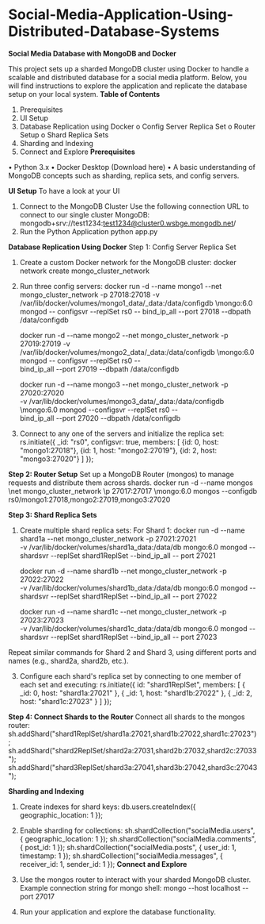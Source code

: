# Social-Media-Application-Using-Distributed-Database-Systems

**Social Media Database with MongoDB and Docker**

This project sets up a sharded MongoDB cluster using Docker to handle a scalable and distributed database for a social media platform. Below, you will find instructions to explore the application and replicate the database setup on your local system.
**Table of Contents**
1.	Prerequisites
2.	UI Setup
3.	Database Replication using Docker
     o	Config Server Replica Set
     o	Router Setup
     o	Shard Replica Sets
4.	Sharding and Indexing
5.	Connect and Explore
**Prerequisites**

•	Python 3.x
•	Docker Desktop (Download here)
•	A basic understanding of MongoDB concepts such as sharding, replica sets, and config servers.

**UI Setup**
To have a look at your UI 
1.	Connect to the MongoDB Cluster
Use the following connection URL to connect to our single cluster MongoDB:
    mongodb+srv://test1234:test1234@cluster0.wsbge.mongodb.net/
2.	Run the Python Application
    python app.py

**Database Replication Using Docker**
Step 1: Config Server Replica Set
1.	Create a custom Docker network for the MongoDB cluster:
         docker network create mongo_cluster_network
2.	Run three config servers:
       docker run -d --name mongo1 --net mongo_cluster_network -p 27018:27018 \-v     
       /var/lib/docker/volumes/mongo1_data/_data:/data/configdb \mongo:6.0 mongod --          configsvr --replSet rs0 -- 
       bind_ip_all --port 27018 --dbpath /data/configdb
  	
       docker run -d --name mongo2 --net mongo_cluster_network -p 27019:27019 \-v /var/lib/docker/volumes/mongo2_data/_data:/data/configdb \mongo:6.0 mongod --    configsvr --replSet rs0 --    
        bind_ip_all --port 27019 --dbpath /data/configdb

       docker run -d --name mongo3 --net mongo_cluster_network -p 27020:27020 \
       -v /var/lib/docker/volumes/mongo3_data/_data:/data/configdb \mongo:6.0 mongod --configsvr --replSet rs0 --      
       bind_ip_all --port 27020 --dbpath /data/configdb

4.	Connect to any one of the servers and initialize the replica set:
            rs.initiate({
                      _id: "rs0",
                      configsvr: true,
                       members: [
{id: 0, host: "mongo1:27018"},
{id: 1, host: "mongo2:27019"},
{id: 2, host: "mongo3:27020"}
]
                });

**Step 2: Router Setup**
Set up a MongoDB Router (mongos) to manage requests and distribute them across shards.
          docker run -d --name mongos \net mongo_cluster_network \p 27017:27017 \mongo:6.0 mongos --configdb             
          rs0/mongo1:27018,mongo2:27019,mongo3:27020

**Step 3: Shard Replica Sets**
1.	Create multiple shard replica sets:
For Shard 1:
    docker run -d --name shard1a --net mongo_cluster_network -p 27021:27021 \
    -v /var/lib/docker/volumes/shard1a_data:/data/db mongo:6.0 mongod --shardsvr --replSet shard1ReplSet --bind_ip_all --       port 27021

    docker run -d --name shard1b --net mongo_cluster_network -p 27022:27022 \
    -v /var/lib/docker/volumes/shard1b_data:/data/db mongo:6.0 mongod --shardsvr --replSet shard1ReplSet --bind_ip_all --       port 27022

    docker run -d --name shard1c --net mongo_cluster_network -p 27023:27023 \
    -v /var/lib/docker/volumes/shard1c_data:/data/db mongo:6.0 mongod --shardsvr --replSet shard1ReplSet --bind_ip_all --       port 27023
  	
Repeat similar commands for Shard 2 and Shard 3, using different ports and names (e.g., shard2a, shard2b, etc.).

3.	Configure each shard's replica set by connecting to one member of each set and executing:
      rs.initiate({
   			      id: "shard1ReplSet",
   			       members: [
{ _id: 0, host: "shard1a:27021" },
{ _id: 1, host: "shard1b:27022" },
{ _id: 2, host: "shard1c:27023" }
]
 });

**Step 4: Connect Shards to the Router**
Connect all shards to the mongos router:
    sh.addShard("shard1ReplSet/shard1a:27021,shard1b:27022,shard1c:27023");
    sh.addShard("shard2ReplSet/shard2a:27031,shard2b:27032,shard2c:27033");
    sh.addShard("shard3ReplSet/shard3a:27041,shard3b:27042,shard3c:27043");


**Sharding and Indexing**
1.	Create indexes for shard keys:
   db.users.createIndex({ geographic_location: 1 });
2.	Enable sharding for collections:
   sh.shardCollection("socialMedia.users", { geographic_location: 1 });
   sh.shardCollection("socialMedia.comments", { post_id: 1 });
   sh.shardCollection("socialMedia.posts", { user_id: 1, timestamp: 1 });
   sh.shardCollection("socialMedia.messages", { receiver_id: 1, sender_id: 1 });
**Connect and Explore**
1.	Use the mongos router to interact with your sharded MongoDB cluster. Example connection string for mongo shell:
    mongo --host localhost --port 27017

2.	Run your application and explore the database functionality.

